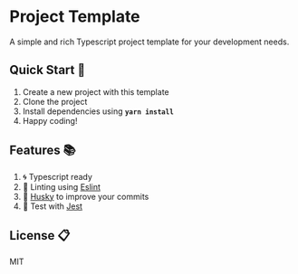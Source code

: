 # Project Template

A simple and rich Typescript project template for your development needs.

## Quick Start 🌟

1. Create a new project with this template
2. Clone the project
3. Install dependencies using **`yarn install`**
4. Happy coding!

## Features 📚

1. 🌀 Typescript ready
2. 🎨 Linting using [Eslint](https://eslint.org/)
3. 🐶 [Husky](https://typicode.github.io/husky/#/) to improve your commits
4. 🧪 Test with [Jest](https://jestjs.io/)

## License 📋

MIT
